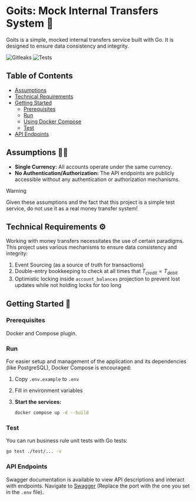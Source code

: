 # Goits: Mock Internal Transfers System 🏦

Goits is a simple, mocked internal transfers service built with Go. It is designed to ensure data consistency and integrity.

![Gitleaks](https://github.com/dirdr/goits/actions/workflows/gitleaks.yaml/badge.svg)
![Tests](https://github.com/dirdr/goits/actions/workflows/tests.yaml/badge.svg)

## Table of Contents

- [Assumptions](#assumptions)
- [Technical Requirements](#technical-requirements)
- [Getting Started](#getting-started)
  - [Prerequisites](#prerequisites)
  - [Run](#run)
  - [Using Docker Compose](#using-docker-compose)
  - [Test](#test)
- [API Endpoints](#api-endpoints)

## Assumptions 🧑‍🔬

- **Single Currency:** All accounts operate under the same currency.
- **No Authentication/Authorization:** The API endpoints are publicly accessible without any authentication or authorization mechanisms.

> [!WARNING]
> Given these assumptions and the fact that this project is a simple test service, do not use it as a real money transfer system!

## Technical Requirements ⚙️

Working with money transfers necessitates the use of certain paradigms. This project uses various mechanisms to ensure data consistency and integrity:

1. Event Sourcing (as a source of truth for transactions)
2. Double-entry bookkeeping to check at all times that $T_{credit} = T_{debit}$
3. Optimistic locking inside `account_balances` projection to prevent lost updates while not holding locks for too long

## Getting Started 🚀

### Prerequisites

Docker and Compose plugin.

### Run

For easier setup and management of the application and its dependencies (like PostgreSQL), Docker Compose is encouraged:

1. Copy `.env.example` to `.env`
2. Fill in environment variables
3. **Start the services:**

   ```sh
   docker compose up -d --build
   ```

### Test

You can run business rule unit tests with Go tests:

```sh
go test ./test/... -v
```

### API Endpoints

Swagger documentation is available to view API descriptions and interact with endpoints. Navigate to [Swagger](http://localhost:8080/swagger/index.html#/) (Replace the port with the one you set in the `.env` file).
